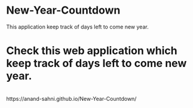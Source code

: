 # New-Year-Countdown
This application keep track of days left to come new year.
<br/>
# Check this web application which keep track of days left to come new year.
<br/>
https://anand-sahni.github.io/New-Year-Countdown/

